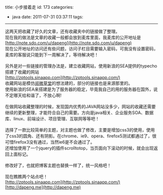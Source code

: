 title: 小步接着走
id: 173
categories:
  - java
date: 2011-07-31 03:37:11
tags:
---

这两天把收藏了好久的文章，还有收藏夹中的链接做了整理。
</br>现在我的做法是文章的收藏一般都会放到麦库里面，我麦库的公开地址是
</br>[http://note.sdo.com/u/dapeng](http://note.sdo.com/u/dapeng)&nbsp;
</br>现在公开地址的访问还有些问题，访问子栏目需要输入密码，可我没有设置密码，麦库的客服说只能到下一周解决了，等待解决吧！
</br>
</br>另外是对一些链接的管理办法是，建立收藏网站，使用新浪的SEA提供的typecho搭建了收藏的网站
</br>[http://zptools.sinaapp.com](http://zptools.sinaapp.com/)&nbsp;
</br>收藏网站是模仿[阅微草堂](http://www.12ks.net/)的想法建的，部分的链接也是来源那里的。
</br>使用新浪的SEA来搭建是为了服务器的稳定，毕竟我自己的用的服务器在国外，说不定哪天给和谐了，不放心啊!
</br>
</br>在做网站收藏整理的时候，发现国内优秀的JAVA网站没多少，网站的收藏还需要继续的更新整理，才能符合自己的需要。方向是java相关、企业服务SOA、数据库、linux、前端设计、项目管理、互联网等等吧！&nbsp;
</br>
</br>选择了一款比较简单的主题，对主题也做了修改，主要是增加css3的使用，使用了css3的圆角、还有阴影。在chrome、ie9、opera、firefox5测试都通过了，很可惜firefox3没有通过，当然ie6是不会通过了。
</br>还增加使用了一个jquery的插件scrolltotop，当页面向下滚动的时候，就会出现返回上面标记。
</br>
</br>修改好了，也就把博客主题也替换一样了，统一风格吧！
</br>
</br>现在瞧瞧两个站点吧！
</br>[http://zptools.sinaapp.com](http://zptools.sinaapp.com/)&nbsp;
</br>[http://dapeng.me](http://dapeng.me)
</br>&nbsp;